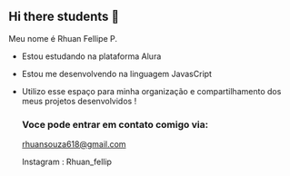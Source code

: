 ## Hi there students 👋 

Meu nome é Rhuan Fellipe P.

- Estou estudando na plataforma Alura
- Estou me desenvolvendo na linguagem  JavasCript
- Utilizo esse espaço para minha organização  e compartilhamento dos meus projetos desenvolvidos !

  ### Voce pode entrar em contato comigo via:

  rhuansouza618@gmail.com
  
  Instagram : Rhuan_fellip
